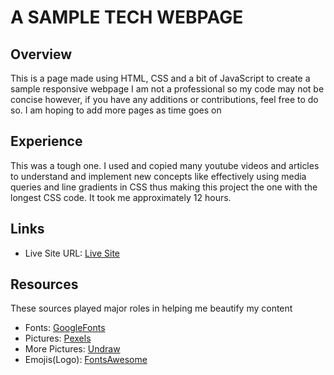 # A SAMPLE TECH WEBPAGE

## Overview
This is a page made using HTML, CSS and a bit of JavaScript to create a sample responsive webpage
I am not a professional so my code may not be concise however, if you have any additions or contributions, feel free to do so. I am hoping to add more pages as time goes on

## Experience
This was a tough one. I used and copied many youtube videos and articles to understand and implement new concepts like effectively using media queries and line gradients in CSS thus making this project the one with the longest CSS code. It took me approximately 12 hours.

## Links
- Live Site URL: [Live Site]()

## Resources
These sources played major roles in helping me beautify my content
- Fonts: [GoogleFonts](https://fonts.google.com/?query=kumbh+sans)
- Pictures: [Pexels](https://www.pexels.com/search/vr/)
- More Pictures: [Undraw](https://undraw.co/search)
- Emojis(Logo): [FontsAwesome](https://fontawesome.com/)
